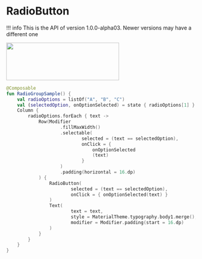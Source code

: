 # RadioButton

!!! info
    This is the API of version 1.0.0-alpha03. Newer versions may have a different one

<p align="left">
  <img src ="../../images/material/radiogroup/RadioGroupExample.png" height=100 width=300 />
</p>

```kotlin
@Composable
fun RadioGroupSample() {
    val radioOptions = listOf("A", "B", "C")
    val (selectedOption, onOptionSelected) = state { radioOptions[1] }
    Column {
        radioOptions.forEach { text ->
            Row(Modifier
                    .fillMaxWidth()
                    .selectable(
                            selected = (text == selectedOption),
                            onClick = {
                                onOptionSelected
                                (text)
                            }
                    )
                    .padding(horizontal = 16.dp)
            ) {
                RadioButton(
                        selected = (text == selectedOption),
                        onClick = { onOptionSelected(text) }
                )
                Text(
                        text = text,
                        style = MaterialTheme.typography.body1.merge(),
                        modifier = Modifier.padding(start = 16.dp)
                )
            }
        }
    }
}
```